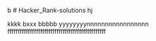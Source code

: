 b # Hacker_Rank-solutions
hj

kkkk
bxxx
bbbbb
yyyyyyyynnnnnnnnnnnnnnnnn
ffffffffffffffffffffffffffffffffffffffffffffffff
